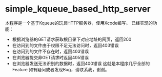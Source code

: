 # simple_kqueue_based_http_server
本程序是一个基于Kqueue的玩具HTTP服务器，使用Xcode编写。
已经实现的功能：
- 根据浏览器的GET请求获取根目录下对应地址的网页，返回200
- 在访问到的文件由于权限不足无法访问时，返回403错误
- 在访问到的文件不存在时，返回403错误
- 在浏览器提交非GET请求时返回405错误
- 在浏览器发送无法识别的数据时，返回400错误
这就是本程序几乎全部的Feature
如有疑问或者发现Bug，请联系我，谢谢。
